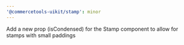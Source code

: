 ```yaml
---
'@commercetools-uikit/stamp': minor
---
```


Add a new prop (isCondensed) for the Stamp component to allow for stamps with small paddings
